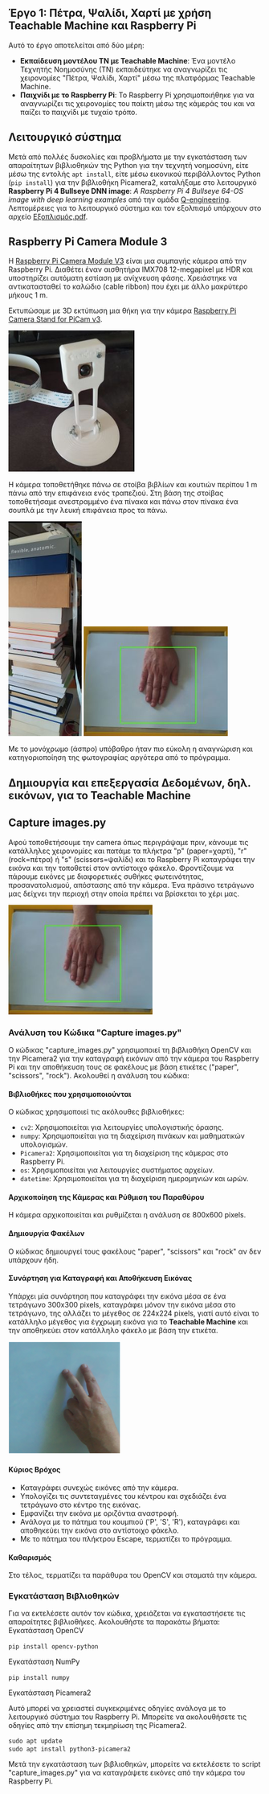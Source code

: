 ## Έργο 1: Πέτρα, Ψαλίδι, Χαρτί με χρήση Teachable Machine και Raspberry Pi

Αυτό το έργο αποτελείται από δύο μέρη:
- **Εκπαίδευση μοντέλου ΤΝ με Teachable Machine**: Ένα μοντέλο Τεχνητής Νοημοσύνης (ΤΝ) εκπαιδεύτηκε να αναγνωρίζει τις χειρονομίες "Πέτρα, Ψαλίδι, Χαρτί" μέσω της πλατφόρμας Teachable Machine.
- **Παιχνίδι με το Raspberry Pi**: Το Raspberry Pi χρησιμοποιήθηκε για να αναγνωρίζει τις χειρονομίες του παίκτη μέσω της κάμεράς του και να παίζει το παιχνίδι με τυχαίο τρόπο.

## Λειτουργικό σύστημα
Μετά από πολλές δυσκολίες και προβλήματα με την εγκατάσταση των απαραίτητων βιβλιοθηκών της Python για την τεχνητή νοημοσύνη, είτε μέσω της εντολής `apt install`, είτε μέσω εικονικού περιβάλλοντος Python (`pip install`) για την βιβλιοθήκη Picamera2, καταλήξαμε στο λειτουργικό **Raspberry Pi 4 Bullseye DNN image**:  _A Raspberry Pi 4 Bullseye 64-OS image with deep learning examples_ από την ομάδα [Q-engineering](https://github.com/Qengineering/RPi-Bullseye-DNN-image).
Λεπτομέρειες για το λειτουργικό σύστημα και τον εξολπισμό υπάρχουν στο αρχείο [Εξοπλισμός.pdf](https://github.com/mikekaskada/Raspberry-Pi-Based-Rock-Paper-Scissors-Game/blob/main/Project_1/%CE%95%CE%BE%CE%BF%CF%80%CE%BB%CE%B9%CF%83%CE%BC%CF%8C%CF%82.pdf).

## Raspberry Pi Camera Module 3
Η [Raspberry Pi Camera Module V3](https://datasheets.raspberrypi.com/camera/camera-module-3-product-brief.pdf) είναι μια συμπαγής κάμερα από την Raspberry Pi. Διαθέτει έναν αισθητήρα IMX708  12-megapixel με HDR και υποστηρίζει αυτόματη εστίαση με ανίχνευση φάσης.
Χρειάστηκε να αντικατασταθεί το καλώδιο (cable ribbon) που έχει με άλλο μακρύτερο μήκους 1 m. 

Εκτυπώσαμε με 3D εκτύπωση μια θήκη για την κάμερα [Raspberry Pi Camera Stand for PiCam v3](https://www.thingiverse.com/thing:5805000).

![camera case](https://github.com/mikekaskada/Raspberry-Pi-Based-Rock-Paper-Scissors-Game/blob/main/Project_1/Images/camera%20case.jpg)  

Η κάμερα τοποθετήθηκε πάνω σε στοίβα βιβλίων και κουτιών περίπου 1 m πάνω από την επιφάνεια ενός τραπεζιού. 
Στη βάση της στοίβας τοποθετήσαμε ανεστραμμένο ένα πίνακα και πάνω στον πίνακα ένα σουπλά με την λευκή επιφάνεια προς τα πάνω.

![books](https://github.com/mikekaskada/Raspberry-Pi-Based-Rock-Paper-Scissors-Game/blob/ce576b718da82a72690bebc52997ac0bb25e20ec/Project_1/Images/camera%20on%20top%20of%20books.jpg) ![base](https://github.com/mikekaskada/Raspberry-Pi-Based-Rock-Paper-Scissors-Game/blob/main/Project_1/Images/surface%20with%20white%20background.jpg)  

Με το μονόχρωμο (άσπρο) υπόβαθρο ήταν πιο εύκολη η αναγνώριση και κατηγοριοποίηση της φωτογραφίας αργότερα από το πρόγραμμα.
## Δημιουργία και επεξεργασία Δεδομένων, δηλ. εικόνων, για το Teachable Machine

## Capture images.py
Αφού τοποθετήσουμε την camera όπως περιγράψαμε πριν, κάνουμε τις κατάλληλες χειρονομίες και πατάμε τα πλήκτρα "p" (paper=χαρτί), "r" (rock=πέτρα) ή "s" (scissors=ψαλίδι) και το Raspberry Pi καταγράφει την εικόνα και την τοποθετεί στον αντίστοιχο φάκελο. Φροντίζουμε να πάρουμε εικόνες με διαφορετικές συθήκες φωτεινότητας, προσανατολισμού, απόστασης από την κάμερα. Ένα πράσινο τετράγωνο μας δείχνει την περιοχή στην οποία πρέπει να βρίσκεται το χέρι μας. 

![base](https://github.com/mikekaskada/Raspberry-Pi-Based-Rock-Paper-Scissors-Game/blob/main/Project_1/Images/surface%20with%20white%20background.jpg) 

### Ανάλυση του Κώδικα "Capture images.py"

Ο κώδικας "capture_images.py" χρησιμοποιεί τη βιβλιοθήκη OpenCV και την Picamera2 για την καταγραφή εικόνων από την κάμερα του Raspberry Pi και την αποθήκευση τους σε φακέλους με βάση ετικέτες ("paper", "scissors", "rock"). Ακολουθεί η ανάλυση του κώδικα:

#### Βιβλιοθήκες που χρησιμοποιούνται

Ο κώδικας χρησιμοποιεί τις ακόλουθες βιβλιοθήκες:
- `cv2`: Χρησιμοποιείται για λειτουργίες υπολογιστικής όρασης.
- `numpy`: Χρησιμοποιείται για τη διαχείριση πινάκων και μαθηματικών υπολογισμών.
- `Picamera2`: Χρησιμοποιείται για τη διαχείριση της κάμερας στο Raspberry Pi.
- `os`: Χρησιμοποιείται για λειτουργίες συστήματος αρχείων.
- `datetime`: Χρησιμοποιείται για τη διαχείριση ημερομηνιών και ωρών.

#### Αρχικοποίηση της Κάμερας και Ρύθμιση του Παραθύρου

Η κάμερα αρχικοποιείται και ρυθμίζεται η ανάλυση σε 800x600 pixels.

#### Δημιουργία Φακέλων

Ο κώδικας δημιουργεί τους φακέλους "paper", "scissors" και "rock" αν δεν υπάρχουν ήδη.

#### Συνάρτηση για Καταγραφή και Αποθήκευση Εικόνας

Υπάρχει μία συνάρτηση που καταγράφει την εικόνα μέσα σε ένα τετράγωνο 300x300 pixels, καταγράφει μόνον την εικόνα μέσα στο τετράγωνο, της αλλάζει το μέγεθος σε 224x224 pixels, γιατί αυτό είναι το κατάλληλο μέγεθος για έγχρωμη εικόνα για το **Teachable Machine** και την αποθηκεύει στον κατάλληλο φάκελο με βάση την ετικέτα.

![image](https://github.com/mikekaskada/Raspberry-Pi-Based-Rock-Paper-Scissors-Game/blob/d97a19e20f321758c61ad39ec6d97e77433cb65e/Project_1/Images/scissors_0009.png)

#### Κύριος Βρόχος

- Καταγράφει συνεχώς εικόνες από την κάμερα.
- Υπολογίζει τις συντεταγμένες του κέντρου και σχεδιάζει ένα τετράγωνο στο κέντρο της εικόνας.
- Εμφανίζει την εικόνα με οριζόντια αναστροφή.
- Ανάλογα με το πάτημα του κουμπιού ('P', 'S', 'R'), καταγράφει και αποθηκεύει την εικόνα στο αντίστοιχο φάκελο.
- Με το πάτημα του πλήκτρου Escape, τερματίζει το πρόγραμμα.

#### Καθαρισμός

Στο τέλος, τερματίζει τα παράθυρα του OpenCV και σταματά την κάμερα.

### Εγκατάσταση Βιβλιοθηκών
Για να εκτελέσετε αυτόν τον κώδικα, χρειάζεται να εγκαταστήσετε τις απαραίτητες βιβλιοθήκες. Ακολουθήστε τα παρακάτω βήματα:
Εγκατάσταση OpenCV

```pip install opencv-python```

Εγκατάσταση NumPy

```pip install numpy```

Εγκατάσταση Picamera2

Αυτό μπορεί να χρειαστεί συγκεκριμένες οδηγίες ανάλογα με το λειτουργικό σύστημα του Raspberry Pi. Μπορείτε να ακολουθήσετε τις οδηγίες από την επίσημη τεκμηρίωση της Picamera2.
```
sudo apt update
sudo apt install python3-picamera2
```

Μετά την εγκατάσταση των βιβλιοθηκών, μπορείτε να εκτελέσετε το script "capture_images.py" για να καταγράψετε εικόνες από την κάμερα του Raspberry Pi.

